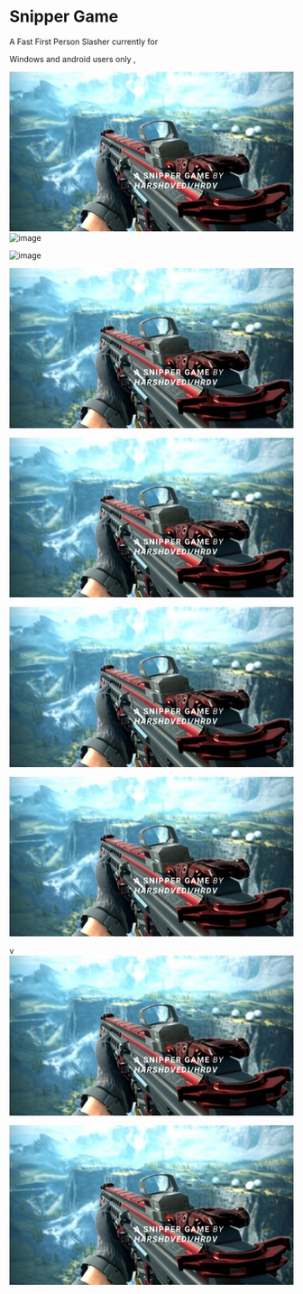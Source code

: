 # Snipper Game 
A Fast First Person Slasher currently for 

Windows  and android users only ,

![image](https://github.com/hrdv10/snipper-game/blob/m/thumbna.png.png)
![image](https://github.com/hrdv10/snipper-game.github.io/blob/m/footage.png)

![image](https://github.com/hrdv10/snipper-game.github.io/blob/m/footage2.png)

![image](https://github.com/hrdv10/snipper-game/blob/m/thumbna.png.png)

![image](https://github.com/hrdv10/snipper-game/blob/m/thumbna.png.png)

![image](https://github.com/hrdv10/snipper-game/blob/m/thumbna.png.png)

![image](https://github.com/hrdv10/snipper-game/blob/m/thumbna.png.png)

v
![image](https://github.com/hrdv10/snipper-game/blob/m/thumbna.png.png)

![image](https://github.com/hrdv10/snipper-game/blob/m/thumbna.png.png)

